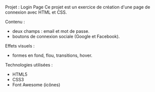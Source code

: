 Projet : Login Page
Ce projet est un exercice de création d'une page de connexion avec HTML et CSS.

Contenu :
 - deux champs : email et mot de passe.
 - boutons de connexion sociale (Google et Facebook).

Effets visuels :
 - formes en fond, flou, transitions, hover.

Technologies utilisées :
 - HTML5
 - CSS3
 - Font Awesome (icônes)

